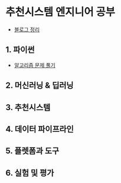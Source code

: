 # 추천시스템 엔지니어 공부
- [블로그 정리](https://ahnmunju.oopy.io/ec5b6536-ade2-43e9-b7f2-e014a126012d)

## 1. 파이썬
- [알고리즘 문제 풀기](./python/)

## 2. 머신러닝 & 딥러닝

## 3. 추천시스템

## 4. 데이터 파이프라인

## 5. 플렛폼과 도구

## 6. 실험 및 평가